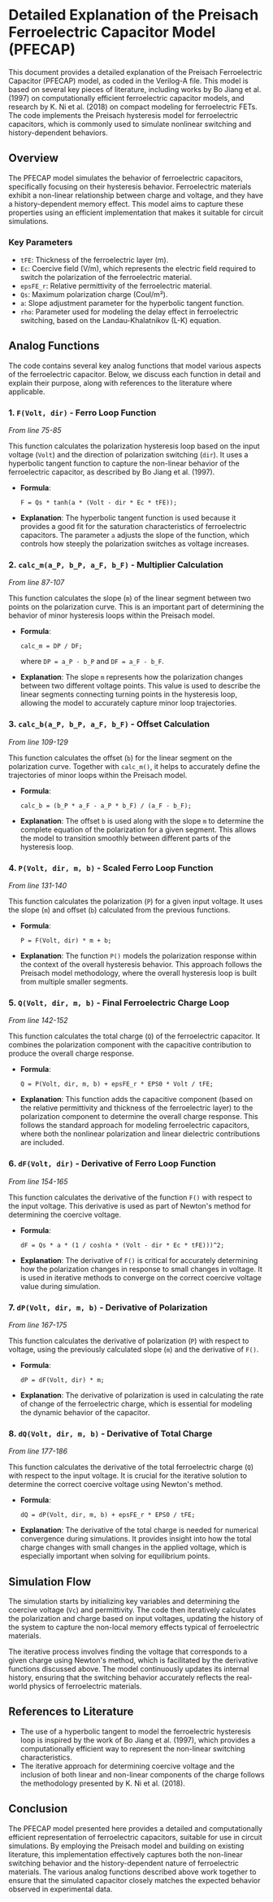 # Detailed Explanation of the Preisach Ferroelectric Capacitor Model (PFECAP)

This document provides a detailed explanation of the Preisach Ferroelectric Capacitor (PFECAP) model, as coded in the Verilog-A file. This model is based on several key pieces of literature, including works by Bo Jiang et al. (1997) on computationally efficient ferroelectric capacitor models, and research by K. Ni et al. (2018) on compact modeling for ferroelectric FETs. The code implements the Preisach hysteresis model for ferroelectric capacitors, which is commonly used to simulate nonlinear switching and history-dependent behaviors.

## Overview

The PFECAP model simulates the behavior of ferroelectric capacitors, specifically focusing on their hysteresis behavior. Ferroelectric materials exhibit a non-linear relationship between charge and voltage, and they have a history-dependent memory effect. This model aims to capture these properties using an efficient implementation that makes it suitable for circuit simulations.

### Key Parameters

- `tFE`: Thickness of the ferroelectric layer (m).
- `Ec`: Coercive field (V/m), which represents the electric field required to switch the polarization of the ferroelectric material.
- `epsFE_r`: Relative permittivity of the ferroelectric material.
- `Qs`: Maximum polarization charge (Coul/m²).
- `a`: Slope adjustment parameter for the hyperbolic tangent function.
- `rho`: Parameter used for modeling the delay effect in ferroelectric switching, based on the Landau-Khalatnikov (L-K) equation.

## Analog Functions

The code contains several key analog functions that model various aspects of the ferroelectric capacitor. Below, we discuss each function in detail and explain their purpose, along with references to the literature where applicable.

### 1. `F(Volt, dir)` - Ferro Loop Function

*From line 75-85*

This function calculates the polarization hysteresis loop based on the input voltage (`Volt`) and the direction of polarization switching (`dir`). It uses a hyperbolic tangent function to capture the non-linear behavior of the ferroelectric capacitor, as described by Bo Jiang et al. (1997).

- **Formula**:

  ```
  F = Qs * tanh(a * (Volt - dir * Ec * tFE));
  ```
- **Explanation**: The hyperbolic tangent function is used because it provides a good fit for the saturation characteristics of ferroelectric capacitors. The parameter `a` adjusts the slope of the function, which controls how steeply the polarization switches as voltage increases.

### 2. `calc_m(a_P, b_P, a_F, b_F)` - Multiplier Calculation

*From line 87-107*

This function calculates the slope (`m`) of the linear segment between two points on the polarization curve. This is an important part of determining the behavior of minor hysteresis loops within the Preisach model.

- **Formula**:

  ```
  calc_m = DP / DF;
  ```

  where `DP = a_P - b_P` and `DF = a_F - b_F`.
- **Explanation**: The slope `m` represents how the polarization changes between two different voltage points. This value is used to describe the linear segments connecting turning points in the hysteresis loop, allowing the model to accurately capture minor loop trajectories.

### 3. `calc_b(a_P, b_P, a_F, b_F)` - Offset Calculation

*From line 109-129*

This function calculates the offset (`b`) for the linear segment on the polarization curve. Together with `calc_m()`, it helps to accurately define the trajectories of minor loops within the Preisach model.

- **Formula**:

  ```
  calc_b = (b_P * a_F - a_P * b_F) / (a_F - b_F);
  ```
- **Explanation**: The offset `b` is used along with the slope `m` to determine the complete equation of the polarization for a given segment. This allows the model to transition smoothly between different parts of the hysteresis loop.

### 4. `P(Volt, dir, m, b)` - Scaled Ferro Loop Function

*From line 131-140*

This function calculates the polarization (`P`) for a given input voltage. It uses the slope (`m`) and offset (`b`) calculated from the previous functions.

- **Formula**:

  ```
  P = F(Volt, dir) * m + b;
  ```
- **Explanation**: The function `P()` models the polarization response within the context of the overall hysteresis behavior. This approach follows the Preisach model methodology, where the overall hysteresis loop is built from multiple smaller segments.

### 5. `Q(Volt, dir, m, b)` - Final Ferroelectric Charge Loop

*From line 142-152*

This function calculates the total charge (`Q`) of the ferroelectric capacitor. It combines the polarization component with the capacitive contribution to produce the overall charge response.

- **Formula**:

  ```
  Q = P(Volt, dir, m, b) + epsFE_r * EPS0 * Volt / tFE;
  ```
- **Explanation**: This function adds the capacitive component (based on the relative permittivity and thickness of the ferroelectric layer) to the polarization component to determine the overall charge response. This follows the standard approach for modeling ferroelectric capacitors, where both the nonlinear polarization and linear dielectric contributions are included.

### 6. `dF(Volt, dir)` - Derivative of Ferro Loop Function

*From line 154-165*

This function calculates the derivative of the function `F()` with respect to the input voltage. This derivative is used as part of Newton's method for determining the coercive voltage.

- **Formula**:

  ```
  dF = Qs * a * (1 / cosh(a * (Volt - dir * Ec * tFE)))^2;
  ```
- **Explanation**: The derivative of `F()` is critical for accurately determining how the polarization changes in response to small changes in voltage. It is used in iterative methods to converge on the correct coercive voltage value during simulation.

### 7. `dP(Volt, dir, m, b)` - Derivative of Polarization

*From line 167-175*

This function calculates the derivative of polarization (`P`) with respect to voltage, using the previously calculated slope (`m`) and the derivative of `F()`.

- **Formula**:

  ```
  dP = dF(Volt, dir) * m;
  ```
- **Explanation**: The derivative of polarization is used in calculating the rate of change of the ferroelectric charge, which is essential for modeling the dynamic behavior of the capacitor.

### 8. `dQ(Volt, dir, m, b)` - Derivative of Total Charge

*From line 177-186*

This function calculates the derivative of the total ferroelectric charge (`Q`) with respect to the input voltage. It is crucial for the iterative solution to determine the correct coercive voltage using Newton's method.

- **Formula**:

  ```
  dQ = dP(Volt, dir, m, b) + epsFE_r * EPS0 / tFE;
  ```
- **Explanation**: The derivative of the total charge is needed for numerical convergence during simulations. It provides insight into how the total charge changes with small changes in the applied voltage, which is especially important when solving for equilibrium points.

## Simulation Flow

The simulation starts by initializing key variables and determining the coercive voltage (`Vc`) and permittivity. The code then iteratively calculates the polarization and charge based on input voltages, updating the history of the system to capture the non-local memory effects typical of ferroelectric materials.

The iterative process involves finding the voltage that corresponds to a given charge using Newton's method, which is facilitated by the derivative functions discussed above. The model continuously updates its internal history, ensuring that the switching behavior accurately reflects the real-world physics of ferroelectric materials.

## References to Literature

- The use of a hyperbolic tangent to model the ferroelectric hysteresis loop is inspired by the work of Bo Jiang et al. (1997), which provides a computationally efficient way to represent the non-linear switching characteristics.
- The iterative approach for determining coercive voltage and the inclusion of both linear and non-linear components of the charge follows the methodology presented by K. Ni et al. (2018).

## Conclusion

The PFECAP model presented here provides a detailed and computationally efficient representation of ferroelectric capacitors, suitable for use in circuit simulations. By employing the Preisach model and building on existing literature, this implementation effectively captures both the non-linear switching behavior and the history-dependent nature of ferroelectric materials. The various analog functions described above work together to ensure that the simulated capacitor closely matches the expected behavior observed in experimental data.
